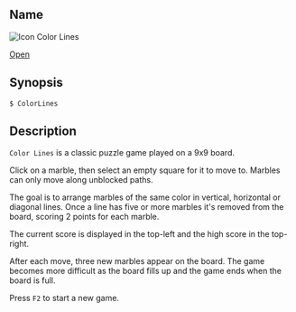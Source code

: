## Name

![Icon](/res/icons/16x16/app-colorlines.png) Color Lines

[Open](file:///bin/ColorLines)

## Synopsis

```**sh
$ ColorLines
```

## Description

`Color Lines` is a classic puzzle game played on a 9x9 board.

Click on a marble, then select an empty square for it to move to. Marbles can only move along unblocked paths.

The goal is to arrange marbles of the same color in vertical, horizontal or diagonal lines. Once a line has five or more marbles it's removed from the board, scoring 2 points for each marble.

The current score is displayed in the top-left and the high score in the top-right.

After each move, three new marbles appear on the board. The game becomes more difficult as the board fills up and the game ends when the board is full.

Press `F2` to start a new game.
